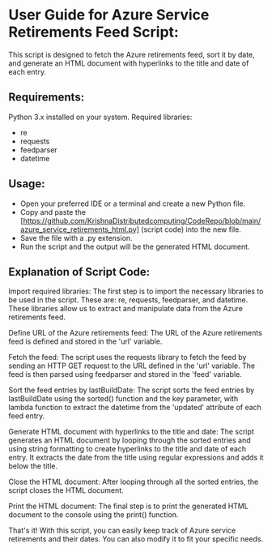 # User Guide for Azure Service Retirements Feed Script:

This script is designed to fetch the Azure retirements feed, sort it by date, and generate an HTML document with hyperlinks to the title and date of each entry.

## Requirements:

Python 3.x installed on your system.
Required libraries:
* re
* requests
* feedparser
* datetime

## Usage:

* Open your preferred IDE or a terminal and create a new Python file.
* Copy and paste the [https://github.com/KrishnaDistributedcomputing/CodeRepo/blob/main/azure_service_retirements_html.py] (script code) into the new file.
* Save the file with a .py extension.
* Run the script and the output will be the generated HTML document.

## Explanation of Script Code:

Import required libraries:
The first step is to import the necessary libraries to be used in the script. These are: re, requests, feedparser, and datetime. These libraries allow us to extract and manipulate data from the Azure retirements feed.

Define URL of the Azure retirements feed:
The URL of the Azure retirements feed is defined and stored in the 'url' variable.

Fetch the feed:
The script uses the requests library to fetch the feed by sending an HTTP GET request to the URL defined in the 'url' variable. The feed is then parsed using feedparser and stored in the 'feed' variable.

Sort the feed entries by lastBuildDate:
The script sorts the feed entries by lastBuildDate using the sorted() function and the key parameter, with lambda function to extract the datetime from the 'updated' attribute of each feed entry.

Generate HTML document with hyperlinks to the title and date:
The script generates an HTML document by looping through the sorted entries and using string formatting to create hyperlinks to the title and date of each entry. It extracts the date from the title using regular expressions and adds it below the title.

Close the HTML document:
After looping through all the sorted entries, the script closes the HTML document.

Print the HTML document:
The final step is to print the generated HTML document to the console using the print() function.

That's it! With this script, you can easily keep track of Azure service retirements and their dates. You can also modify it to fit your specific needs.
